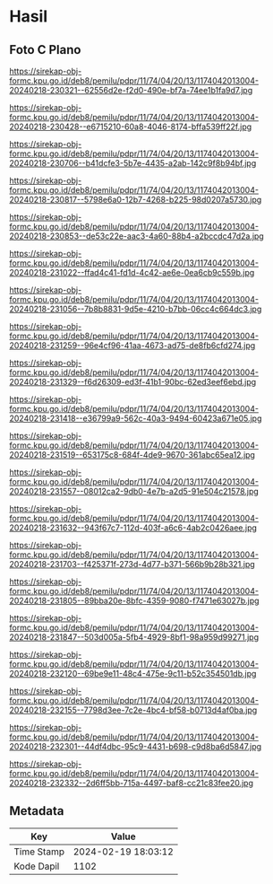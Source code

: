 # Hasil

## Foto C Plano

https://sirekap-obj-formc.kpu.go.id/deb8/pemilu/pdpr/11/74/04/20/13/1174042013004-20240218-230321--62556d2e-f2d0-490e-bf7a-74ee1b1fa9d7.jpg

https://sirekap-obj-formc.kpu.go.id/deb8/pemilu/pdpr/11/74/04/20/13/1174042013004-20240218-230428--e6715210-60a8-4046-8174-bffa539ff22f.jpg

https://sirekap-obj-formc.kpu.go.id/deb8/pemilu/pdpr/11/74/04/20/13/1174042013004-20240218-230706--b41dcfe3-5b7e-4435-a2ab-142c9f8b94bf.jpg

https://sirekap-obj-formc.kpu.go.id/deb8/pemilu/pdpr/11/74/04/20/13/1174042013004-20240218-230817--5798e6a0-12b7-4268-b225-98d0207a5730.jpg

https://sirekap-obj-formc.kpu.go.id/deb8/pemilu/pdpr/11/74/04/20/13/1174042013004-20240218-230853--de53c22e-aac3-4a60-88b4-a2bccdc47d2a.jpg

https://sirekap-obj-formc.kpu.go.id/deb8/pemilu/pdpr/11/74/04/20/13/1174042013004-20240218-231022--ffad4c41-fd1d-4c42-ae6e-0ea6cb9c559b.jpg

https://sirekap-obj-formc.kpu.go.id/deb8/pemilu/pdpr/11/74/04/20/13/1174042013004-20240218-231056--7b8b8831-9d5e-4210-b7bb-06cc4c664dc3.jpg

https://sirekap-obj-formc.kpu.go.id/deb8/pemilu/pdpr/11/74/04/20/13/1174042013004-20240218-231259--96e4cf96-41aa-4673-ad75-de8fb6cfd274.jpg

https://sirekap-obj-formc.kpu.go.id/deb8/pemilu/pdpr/11/74/04/20/13/1174042013004-20240218-231329--f6d26309-ed3f-41b1-90bc-62ed3eef6ebd.jpg

https://sirekap-obj-formc.kpu.go.id/deb8/pemilu/pdpr/11/74/04/20/13/1174042013004-20240218-231418--e36799a9-562c-40a3-9494-60423a671e05.jpg

https://sirekap-obj-formc.kpu.go.id/deb8/pemilu/pdpr/11/74/04/20/13/1174042013004-20240218-231519--653175c8-684f-4de9-9670-361abc65ea12.jpg

https://sirekap-obj-formc.kpu.go.id/deb8/pemilu/pdpr/11/74/04/20/13/1174042013004-20240218-231557--08012ca2-9db0-4e7b-a2d5-91e504c21578.jpg

https://sirekap-obj-formc.kpu.go.id/deb8/pemilu/pdpr/11/74/04/20/13/1174042013004-20240218-231632--943f67c7-112d-403f-a6c6-4ab2c0426aee.jpg

https://sirekap-obj-formc.kpu.go.id/deb8/pemilu/pdpr/11/74/04/20/13/1174042013004-20240218-231703--f425371f-273d-4d77-b371-566b9b28b321.jpg

https://sirekap-obj-formc.kpu.go.id/deb8/pemilu/pdpr/11/74/04/20/13/1174042013004-20240218-231805--89bba20e-8bfc-4359-9080-f7471e63027b.jpg

https://sirekap-obj-formc.kpu.go.id/deb8/pemilu/pdpr/11/74/04/20/13/1174042013004-20240218-231847--503d005a-5fb4-4929-8bf1-98a959d99271.jpg

https://sirekap-obj-formc.kpu.go.id/deb8/pemilu/pdpr/11/74/04/20/13/1174042013004-20240218-232120--69be9e11-48c4-475e-9c11-b52c354501db.jpg

https://sirekap-obj-formc.kpu.go.id/deb8/pemilu/pdpr/11/74/04/20/13/1174042013004-20240218-232155--7798d3ee-7c2e-4bc4-bf58-b0713d4af0ba.jpg

https://sirekap-obj-formc.kpu.go.id/deb8/pemilu/pdpr/11/74/04/20/13/1174042013004-20240218-232301--44df4dbc-95c9-4431-b698-c9d8ba6d5847.jpg

https://sirekap-obj-formc.kpu.go.id/deb8/pemilu/pdpr/11/74/04/20/13/1174042013004-20240218-232332--2d6ff5bb-715a-4497-baf8-cc21c83fee20.jpg


## Metadata

| Key        | Value               |
| ---------- | ------------------- |
| Time Stamp | 2024-02-19 18:03:12 |
| Kode Dapil | 1102                |



